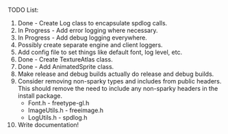 TODO List:

1. Done - Create Log class to encapsulate spdlog calls.
2. In Progress - Add error logging where necessary.
3. In Progress - Add debug logging everywhere.
4. Possibly create separate engine and client loggers.
5. Add config file to set things like default font, log level, etc.
6. Done - Create TextureAtlas class.
7. Done - Add AnimatedSprite class.
8. Make release and debug builds actually do release and debug builds.
9. Consider removing non-sparky types and includes from public headers. This should remove the need
to include any non-sparky headers in the install package.
    - Font.h - freetype-gl.h
    - ImageUtils.h - freeimage.h
    - LogUtils.h - spdlog.h
10. Write documentation!

